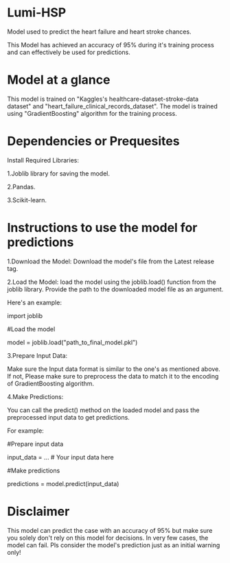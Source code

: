 # Lumi-HSP
Model used to predict the heart failure and heart stroke chances.

This Model has achieved an accuracy of  95%  during it's training process and can effectively be used for predictions.

# Model at a glance
This model is trained on "Kaggles's healthcare-dataset-stroke-data dataset" and "heart_failure_clinical_records_dataset".
The model is trained using "GradientBoosting" algorithm for the training process.

# Dependencies or Prequesites
Install Required Libraries:

1.Joblib library for saving the model.

2.Pandas. 

3.Scikit-learn.

# Instructions to use the model for predictions
1.Download the Model:
Download the model's file from the Latest release tag.

2.Load the Model:
load the model using the joblib.load() function from the joblib library. 
Provide the path to the downloaded model file as an argument.

Here's an example:


import joblib

#Load the model

model = joblib.load("path_to_final_model.pkl")




3.Prepare Input Data:

Make sure the Input data format is similar to the one's as mentioned above.
If not, Please make sure to preprocess the data to match it to the encoding of GradientBoosting algorithm.

4.Make Predictions:

You can call the predict() method on the loaded model and pass the preprocessed input data to get predictions.

For example:

#Prepare input data

input_data = ...  # Your input data here

#Make predictions

predictions = model.predict(input_data)

# Disclaimer
This model can predict the case with an accuracy of 95% but make sure you solely don't rely on this model for decisions.
In very few cases, the model can fail.
Pls consider the model's prediction just as an initial warning only!




